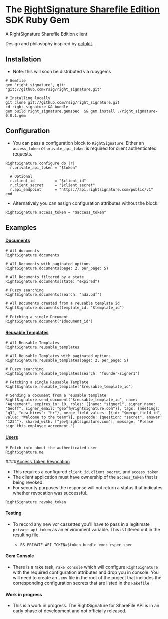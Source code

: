 

# The [RightSignature Sharefile Edition](https://sharefile.rightsignature.com/) SDK Ruby Gem

A RightSignature Sharefile Edition client.

Design and philosophy inspired by [octokit](https://github.com/octokit/octokit.rb).

## Installation

* Note: this will soon be distributed via rubygems

```
# Gemfile
gem 'right_signature', git: 'git://github.com/rsig/right_signature.git'

# Installing locally
git clone git://github.com/rsig/right_signature.git
cd right_signature && bundle
gem build right_signature.gemspec  && gem install ./right_signature-0.0.1.gem
```

## Configuration

* You can pass a configuration block to `RightSignature`.  Either an `access_token` or `private_api_token` is required for client authenticated requests.

```
RightSignature.configure do |r|
  r.private_api_token = "$token"

  # Optional
  r.client_id         = "$client_id"     
  r.client_secret     = "$client_secret"
  r.api_endpoint      = "https://api.rightsignature.com/public/v1"
end
```

* Alternatively you can assign configuration attributes without the block:

```
RightSignature.access_token = "$access_token"
```

## Examples

#### [Documents](https://api.rightsignature.com/developers/v1/documents.html)

```
# All documents
RightSignature.documents

# All Documents with paginated options
RightSignature.documents(page: 2, per_page: 5)

# All Documents filtered by a state
RightSignature.documents(state: "expired")

# Fuzzy searching
RightSignature.documents(search: "nda.pdf")

# All Documents created from a reusable template id
RightSignature.documents(template_id: "$template_id")

# Fetching a single Document
RightSignature.document("$document_id")

```

#### [Reusable Templates](https://api.rightsignature.com/developers/v1/reusable_templates.html)

```
# All Reusable Templates
RightSignature.reusable_templates

# All Reusable Templates with paginated options
RightSignature.reusable_templates(page: 2, per_page: 5)

# Fuzzy searching
RightSignature.reusable_templates(search: "founder-signer1")

# Fetching a single Reusable Template
RightSignature.reusable_template("$reusable_template_id")

# Sending a document from a reusable template
RightSignature.send_document("$reusable_template_id", name: "Agreement", expires_in: 10, roles: [{name: "signer1", signer_name: "Geoff", signer_email: "geoff@rightsignature.com"}], tags: {meetings: "q3", "new-hires": "hr"}, merge_field_values: [{id: "$merge_field_id", value: "Welcome to the team"}], passcode: {question: "secret", answer: "1234"}, shared_with: ["jev@rightsignature.com"], message: "Please sign this employee agreement.")
```

#### [Users](https://api.rightsignature.com/developers/v1/users.html)
```
# Fetch info about the authenticated user
RightSignature.me
```

####[Access Token Revocation](https://api.rightsignature.com/developers/v1/oauth_tokens/revoke.html)
* This requires a configured `client_id`, `client_secret`, and `access_token`.
* The client application must have ownership of the `access_token` that is being revoked.
* For security purposes the response will not return a status that indicates whether revocation was successful.  
```
RightSignature.revoke_token
```

#### Testing
* To record any new vcr cassettes you'll have to pass in a legitimate `private_api_token` as an environment variable.  This is filtered out in the resulting file.
  
  * `RS_PRIVATE_API_TOKEN=$token bundle exec rspec spec`
  
#### Gem Console

* There is a rake task, `rake console` which will configure `RightSignature` with the required configuration attributes and drop you in console.  You will need to create an `.env` file in the root of the project that includes the corresponding configuration secrets that are listed in the `Rakefile`

#### Work in progress
* This is a work in progress.  The RightSignature for ShareFile API is in an early phase of development and not officially released.  